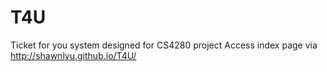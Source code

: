 # T4U
Ticket for you system designed for CS4280 project
Access index page via http://shawnlyu.github.io/T4U/
